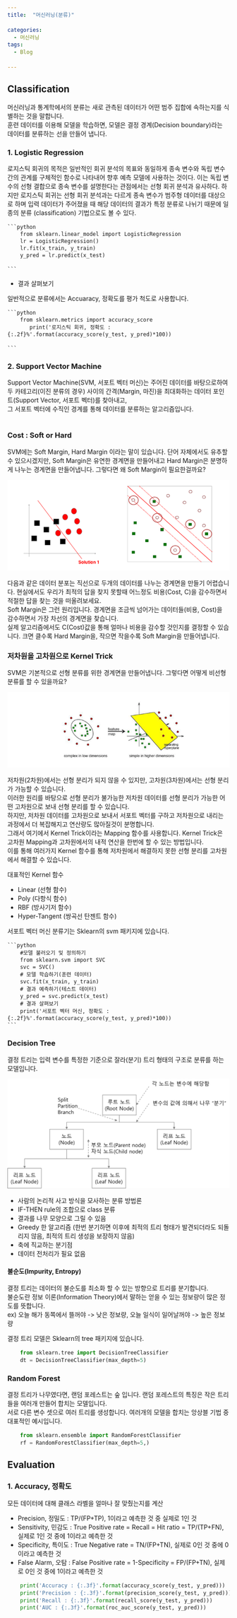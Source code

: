 ```yaml
---
title:  "머신러닝(분류)"

categories:
  - 머신러닝
tags:
  - Blog

---
```


## Classification

머신러닝과 통계학에서의 분류는 새로 관측된 데이터가 어떤 범주 집합에 속하는지를 식별하는 것을 말합니다. <br>
훈련 데이터를 이용해 모델을 학습하면, 모델은 결정 경계(Decision boundary)라는 데이터를 분류하는 선을 만들어 냅니다.<br>

### 1. Logistic Regression

로지스틱 회귀의 목적은 일반적인 회귀 분석의 목표와 동일하게 종속 변수와 독립 변수간의 관계를 구체적인 함수로 나타내어 향후 예측 모델에 사용하는 것이다. 이는 독립 변수의 선형 결합으로 종속 변수를 설명한다는 관점에서는 선형 회귀 분석과 유사하다. 하지만 로지스틱 회귀는 선형 회귀 분석과는 다르게 종속 변수가 범주형 데이터를 대상으로 하며 입력 데이터가 주어졌을 때 해당 데이터의 결과가 특정 분류로 나뉘기 때문에 일종의 분류 (classification) 기법으로도 볼 수 있다.

    ```python
        from sklearn.linear_model import LogisticRegression
        lr = LogisticRegression()
        lr.fit(x_train, y_train)
        y_pred = lr.predict(x_test)     

    ```
+ 결과 살펴보기

일반적으로 분류에서는 Accuaracy, 정확도를 평가 척도로 사용합니다.

    ```python
        from sklearn.metrics import accuracy_score
           print('로지스틱 회귀, 정확도 : {:.2f}%'.format(accuracy_score(y_test, y_pred)*100))

    ```

### 2. Support Vector Machine

Support Vector Machine(SVM, 서포트 벡터 머신)는 주어진 데이터를 바탕으로하여 두 카테고리(이진 분류의 경우) 사이의 간격(Margin, 마진)을 최대화하는 데이터 포인트(Support Vector, 서포트 벡터)를 찾아내고, <br>
그 서포트 벡터에 수직인 경계를 통해 데이터를 분류하는 알고리즘입니다.<br><br>

### Cost : Soft or Hard
SVM에는 Soft Margin, Hard Margin 이라는 말이 있습니다. 단어 자체에서도 유추할 수 있으시겠지만, Soft Margin은 유연한 경계면을 만들어내고 Hard Margin은 분명하게 나누는 경계면을 만들어냅니다. 그렇다면 왜 Soft Margin이 필요한걸까요?

![GitHub Logo](/image/Softmargin.png)


다음과 같은 데이터 분포는 직선으로 두개의 데이터를 나누는 경계면을 만들기 어렵습니다. 현실에서도 우리가 최적의 답을 찾지 못할때 어느정도 비용(Cost, C)을 감수하면서 적절한 답을 찾는 것을 떠올려보세요.<br>
Soft Margin은 그런 원리입니다. 경계면을 조금씩 넘어가는 데이터들(비용, Cost)을 감수하면서 가장 차선의 경계면을 찾습니다.<br>
실제 알고리즘에서도 C(Cost)값을 통해 얼마나 비용을 감수할 것인지를 결정할 수 있습니다. 크면 클수록 Hard Margin을, 작으면 작을수록 Soft Margin을 만들어냅니다. <br>


### 저차원을 고차원으로 Kernel Trick
SVM은 기본적으로 선형 분류를 위한 경계면을 만들어냅니다. 그렇다면 어떻게 비선형 분류를 할 수 있을까요?<br>

![GitHub Logo](/image/Hyperplane.png)

저차원(2차원)에서는 선형 분리가 되지 않을 수 있지만, 고차원(3차원)에서는 선형 분리가 가능할 수 있습니다.<br>
이러한 원리를 바탕으로 선형 분리가 불가능한 저차원 데이터를 선형 분리가 가능한 어떤 고차원으로 보내 선형 분리를 할 수 있습니다.<br>
하지만, 저차원 데이터를 고차원으로 보내서 서포트 벡터를 구하고 저차원으로 내리는 과정에서 더 복잡해지고 연산량도 많아질것이 분명합니다. <br>
그래서 여기에서 Kernel Trick이라는 Mapping 함수를 사용합니다. Kernel Trick은 고차원 Mapping과 고차원에서의 내적 연산을 한번에 할 수 있는 방법입니다. <br>
이를 통해 여러가지 Kernel 함수를 통해 저차원에서 해결하지 못한 선형 분리를 고차원에서 해결할 수 있습니다.<br>

대표적인 Kernel 함수
- Linear (선형 함수)
- Poly   (다항식 함수)
- RBF    (방사기저 함수)
- Hyper-Tangent (쌍곡선 탄젠트 함수)

서포트 벡터 머신 분류기는 Sklearn의 svm 패키지에 있습니다.


    ```python
        #모델 불러오기 및 정의하기
        from sklearn.svm import SVC
        svc = SVC()
        # 모델 학습하기(훈련 데이터)
        svc.fit(x_train, y_train)
        # 결과 예측하기(테스트 데이터)
        y_pred = svc.predict(x_test)
        # 결과 살펴보기
        print('서포트 벡터 머신, 정확도 : {:.2f}%'.format(accuracy_score(y_test, y_pred)*100))
    ```

### Decision Tree

결정 트리는 입력 변수를 특정한 기준으로 잘라(분기) 트리 형태의 구조로 분류를 하는 모델입니다.

![GitHub Logo](/image/DTDesc.png)

* 사람의 논리적 사고 방식을 모사하는 분류 방법론
* IF-THEN rule의 조합으로 class 분류
* 결과를 나무 모양으로 그릴 수 있음
* Greedy 한 알고리즘 (한번 분기하면 이후에 최적의 트리 형태가 발견되더라도 되돌리지 않음, 최적의 트리 생성을 보장하지 않음)
* 축에 직교하는 분기점
* 데이터 전처리가 필요 없음

#### 불순도(Impurity, Entropy)
결정 트리는 데이터의 불순도를 최소화 할 수 있는 방향으로 트리를 분기합니다. <br>
불순도란 정보 이론(Information Theory)에서 말하는 얻을 수 있는 정보량이 많은 정도를 뜻합니다. <br>
ex) 오늘 해가 동쪽에서 뜰꺼야 -> 낮은 정보량, 오늘 일식이 일어날꺼야 -> 높은 정보량 <br>

결정 트리 모델은 Sklearn의 tree 패키지에 있습니다.

```python
    from sklearn.tree import DecisionTreeClassifier
    dt = DecisionTreeClassifier(max_depth=5)
```

### Random Forest

결정 트리가 나무였다면, 랜덤 포레스트는 숲 입니다. 랜덤 포레스트의 특징은 작은 트리들을 여러개 만들어 합치는 모델입니다.<br>
서로 다른 변수 셋으로 여러 트리를 생성합니다. 여러개의 모델을 합치는 앙상블 기법 중 대표적인 예시입니다.

```python
    from sklearn.ensemble import RandomForestClassifier
    rf = RandomForestClassifier(max_depth=5,)
```

## Evaluation 

### 1. Accuracy, 정확도

모든 데이터에 대해 클래스 라벨을 얼마나 잘 맞췄는지를 계산 

* Precision, 정밀도  : TP/(FP+TP), 1이라고 예측한 것 중 실제로 1인 것
* Sensitivity, 민감도 : True Positive rate = Recall = Hit ratio = TP/(TP+FN), 실제로 1인 것 중에 1이라고 예측한 것
* Specificity, 특이도 : True Negative rate = TN/(FP+TN), 실제로 0인 것 중에 0이라고 예측한 것 
* False Alarm, 오탐 : False Positive rate = 1-Specificity = FP/(FP+TN), 실제로 0인 것 중에 1이라고 예측한 것

```python
    print('Accuracy : {:.3f}'.format(accuracy_score(y_test, y_pred)))
    print('Precision : {:.3f}'.format(precision_score(y_test, y_pred)))
    print('Recall : {:.3f}'.format(recall_score(y_test, y_pred)))
    print('AUC : {:.3f}'.format(roc_auc_score(y_test, y_pred)))
```